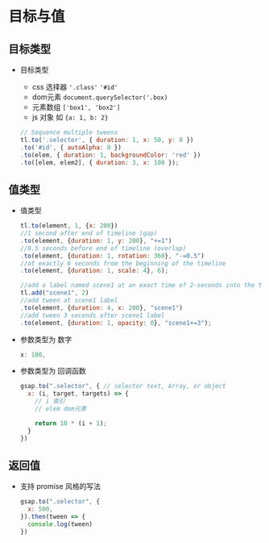 # 目标与值

## 目标类型

+ 目标类型

  + css 选择器 `'.class'` `'#id'`
  + dom元素 `document.querySelector('.box)`
  + 元素数组 `['box1', 'box2']`
  + js 对象 如 `{a: 1, b: 2}`

  ```js
  // Sequence multiple tweens
  tl.to('.selector', { duration: 1, x: 50, y: 0 })
  .to('#id', { autoAlpha: 0 })
  .to(elem, { duration: 1, backgroundColor: 'red' })
  .to([elem, elem2], { duration: 3, x: 100 });
  ```

## 值类型

+ 值类型

  ```js
  tl.to(element, 1, {x: 200})
  //1 second after end of timeline (gap)
  .to(element, {duration: 1, y: 200}, "+=1")
  //0.5 seconds before end of timeline (overlap)
  .to(element, {duration: 1, rotation: 360}, "-=0.5")
  //at exactly 6 seconds from the beginning of the timeline
  .to(element, {duration: 1, scale: 4}, 6);
  ```

  ```js
  //add a label named scene1 at an exact time of 2-seconds into the timeline
  tl.add("scene1", 2)
  //add tween at scene1 label
  .to(element, {duration: 4, x: 200}, "scene1")
  //add tween 3 seconds after scene1 label
  .to(element, {duration: 1, opacity: 0}, "scene1+=3");
  ```

+ 参数类型为 数字

  ```js
  x: 100,
  ```

+ 参数类型为 回调函数

  ```js
  gsap.to(".selector", { // selector text, Array, or object
    x: (i, target, targets) => {
      // i 索引
      // elem dom元素

      return 10 * (i + 1);
    }
  })
  ```

## 返回值

+ 支持 promise 风格的写法

  ```js
  gsap.to(".selector", {
    x: 500,
  }).then(tween => {
    console.log(tween)
  })
  ```
